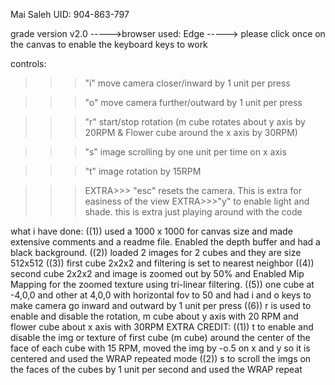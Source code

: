 ﻿Mai Saleh
UID: 904-863-797

grade version v2.0
----->browser used: Edge
-----> please click once on the canvas to enable the keyboard keys to work

controls:

>>> "i" move camera closer/inward by 1 unit per press

>>> "o" move camera further/outward by 1 unit per press

>>> "r" start/stop rotation (m cube rotates about y axis by 20RPM & Flower cube around the x axis by 30RPM)

>>> "s" image scrolling by one unit per time on x axis

>>> "t" image rotation by 15RPM

>>>EXTRA>>> "esc" resets the camera. This is extra for easiness of the view
>>>EXTRA>>>"y" to enable light and shade. this is extra just playing around with the code

what i have done:
((1)) used a 1000 x 1000 for canvas size and made extensive comments and a readme file. Enabled the depth buffer and had a black background.
((2)) loaded 2 images for 2 cubes and they are size 512x512
((3)) first cube 2x2x2 and filtering is set to nearest neighbor
((4)) second cube 2x2x2 and image is zoomed out by 50% and Enabled Mip Mapping for the zoomed texture using tri-linear filtering.
((5)) one cube at -4,0,0 and other at 4,0,0 with horizontal fov to 50 and had i and o keys to make camera go inward and outward by 1 unit per press
((6)) r is used to enable and disable the rotation, m cube about y axis with 20
RPM and flower cube about x axis with 30RPM
EXTRA CREDIT: 
((1)) t to enable and disable the img or texture of first cube (m cube) around the center of the face of each cube with 15 RPM, moved
 the img by -o.5 on x and y so it is centered and used the WRAP repeated mode
((2)) s to scroll the imgs on the faces of the cubes by 1 unit per second and used the WRAP repeat
